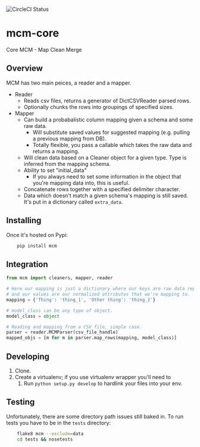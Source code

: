 ![CircleCI Status][]

[CircleCI Status]: https://circleci.com/gh/buildingenergy/mcm-core.png?circle-token=e0d90d702fb615d2a6ab2ce2dbaa05a173ca06a1


mcm-core
========

Core MCM - Map Clean Merge




Overview
-----------

MCM has two main peices, a reader and a mapper.

- Reader
  * Reads csv files, returns a generator of DictCSVReader parsed rows.
  * Optionally chunks the rows into groupings of specified sizes.
- Mapper
  * Can build a probabalistic column mapping given a schema and some raw data.
    * Will substitute saved values for suggested mapping (e.g. pulling a previous mapping from DB).
    * Totally flexible, you pass a callable which takes the raw data and returns a mapping.
  * Will clean data based on a Cleaner object for a given type. Type is inferred from the mapping schema.
  * Ability to set "initial_data"
    * If you always need to set some information in the object that you're mapping data into, this is useful.
  * Concatenate rows together with a specified delimiter character.
  * Data which doesn't match a given schema's mapping is still saved. It's put in a dictionary called ``extra_data``.

  
Installing
----------

Once it's hosted on Pypi:
```bash
    pip install mcm
```

Integration
-----------

```python
from mcm import cleaners, mapper, reader

# Here our mapping is just a dictionary where our keys are raw data representations
# and our values are our normalized attributes that we're mapping to.
mapping = {'Thing': 'thing_1', 'Other thing': 'thing_2'}

# model_class can be any type of object.
model_class = object

# Reading and mapping from a CSV file, simple case.
parser = reader.MCMParser(csv_file_handle)
mapped_objs = [m for m in parser.map_rows(mapping, model_class)]
```


Developing
----------

1. Clone.
2. Create a virtualenv; if you use virtualenv wrapper you'll need to
    1. Run ``python setup.py develop`` to hardlink your files into your env.


Testing
-------

Unfortunately, there are some directory path issues still baked in.
To run tests you have to be in the ``tests`` directory:

```bash
    flake8 mcm --exclude=data
    cd tests && nosetests
```
